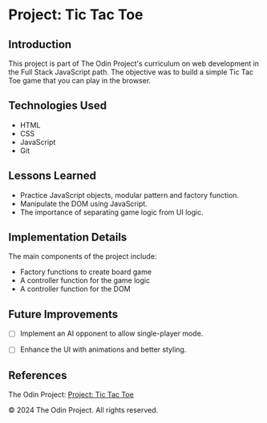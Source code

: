 # Project: Tic Tac Toe

## Introduction

This project is part of The Odin Project's curriculum on web development in the Full Stack JavaScript path. The objective was to build a simple Tic Tac Toe game that you can play in the browser.

## Technologies Used

- HTML
- CSS
- JavaScript
- Git

## Lessons Learned

- Practice JavaScript objects, modular pattern and factory function.
- Manipulate the DOM using JavaScript.
- The importance of separating game logic from UI logic.

## Implementation Details

The main components of the project include:

- Factory functions to create board game
- A controller function for the game logic
- A controller function for the DOM

## Future Improvements

- [ ] Implement an AI opponent to allow single-player mode.

- [ ] Enhance the UI with animations and better styling.

## References

The Odin Project: [Project: Tic Tac Toe](https://www.theodinproject.com/lessons/node-path-javascript-tic-tac-toe)

© 2024 The Odin Project. All rights reserved.
